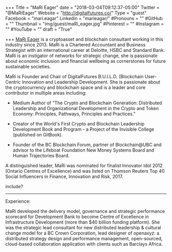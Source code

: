 +++
Title = "MaRi Eager"
date = "2018-03-04T09:12:37-05:00"
Twitter = "@MaRiEager"
Website = "http://digitalfutures.co/"
Type = "guest"
Facebook = "mari.eagar"
Linkedin = "marieagar/"
#Pronouns = ""
#GitHub = ""
Thumbnail = "img/guest/maRi_eager.jpg"
#Pinterest = ""
#Instagram = ""
#YouTube = ""
draft = "True"

+++
[MaRi Eager](linkedin.com/in/marieager/) is a cryptoasset and blockchain consultant working in this industry since 2013. MaRi is a Chartered Accountant and Business Strategist with an international career at Deloitte, HSBC and Standard Bank. MaRi is an instigator of networks for strategic change, she is passionate about economic inclusion and financial wellbeing as cornerstones for future sustainable societies.

MaRi is Founder and Chair of DigitalFutures B.U.I.L.D. (Blockchain User-Centric Innovation and Leadership Development. She is passionate about the cryptocurrency and blockchain space and is a leader and core contributor in multiple areas including:

* Medium Author of "The Crypto and Blockchain Generation: Distributed Leadership and Organizational Development in the Crypto and Token Economy: Principles, Pathways, Principles and Practices."

* Creator of the World's First Crypto and Blockchain Leadership Development Book and Program - a Project of the Invisible College (published on GitBook).

* Founder of the BC Blockchain Forum, partner of Blockchain@UBC and advisor to the Lifeboat Foundation New Money Systems Board and Human Trajectories Board.

A distinguished leader, MaRi was nominated for finalist Innovator Idol 2012 (Ontario Centres of Excellence) and was listed on Thomson Reuters Top 40 Social Influencers in Finance, Innovation and Risk, 2017.

include?
*****************************
Experience:

MaRi developed the delivery model, governance and strategic performance scorecard for Development Bank to become Centre of Excellence in Infrastructure Development (more than $40 billion funding platform). She was the strategic lead consultant for new distributed leadership & cultural change model for a BC Crown Corporation, lead designer of openaxyz: a distributed strategy design and performance management, open-sourced, cloud-based collaboration application with clients such as Barclays Africa.

